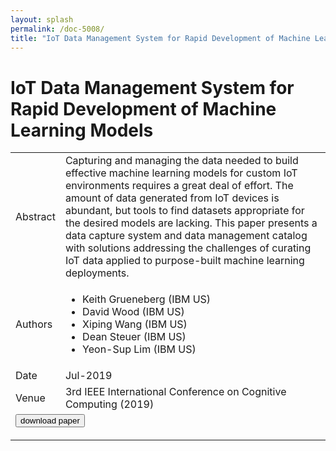 ```yaml
---
layout: splash
permalink: /doc-5008/
title: "IoT Data Management System for Rapid Development of Machine Learning Models"
---
```


# IoT Data Management System for Rapid Development of Machine Learning Models

<table>
    <tbody>
    <tr>
        <td>Abstract</td>
        <td>Capturing and managing the data needed to build effective machine learning models for custom IoT environments requires a great deal of effort. The amount of data generated from IoT devices is abundant, but tools to find datasets appropriate for the desired models are lacking. This paper presents a data capture system and data management catalog with solutions addressing the challenges of curating IoT data applied to purpose-built machine learning deployments.</td>
    </tr>
    <tr>
        <td>Authors</td>
        <td>
            <ul>
                <li>Keith Grueneberg (IBM US)</li>
                <li>David Wood (IBM US)</li>
                <li>Xiping Wang (IBM US)</li>
                <li>Dean Steuer (IBM US)</li>
                <li>Yeon-Sup Lim (IBM US)</li>
            </ul>
        </td>
    </tr>
    <tr>
        <td>Date</td>
        <td>Jul-2019</td>
    </tr>
    <tr>
        <td>Venue</td>
        <td>3rd IEEE International Conference on Cognitive Computing (2019)</td>
    </tr>
        <tr>
            <td colspan="2">
                <form method="get" action="https://dais-ita.org/sites/default/files/4961.pdf">
                    <button type="submit">download paper</button>
                </form>
            </td>
        </tr>
    </tbody>
</table>
